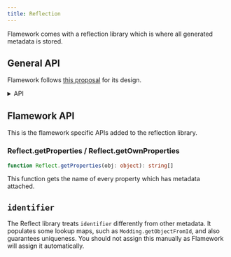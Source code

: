 ```yaml
---
title: Reflection
---
```

Flamework comes with a reflection library which is where all generated metadata is stored.

## General API
Flamework follows [this proposal](https://rbuckton.github.io/reflect-metadata/) for its design.
<details>
<summary>API</summary>

```ts
// define metadata on an object or property
Reflect.defineMetadata(metadataKey, metadataValue, target);
Reflect.defineMetadata(metadataKey, metadataValue, target, propertyKey);

// check for presence of a metadata key on the prototype chain of an object or property
let result = Reflect.hasMetadata(metadataKey, target);
let result = Reflect.hasMetadata(metadataKey, target, propertyKey);

// check for presence of an own metadata key of an object or property
let result = Reflect.hasOwnMetadata(metadataKey, target);
let result = Reflect.hasOwnMetadata(metadataKey, target, propertyKey);

// get metadata value of a metadata key on the prototype chain of an object or property
let result = Reflect.getMetadata(metadataKey, target);
let result = Reflect.getMetadata(metadataKey, target, propertyKey);

// get metadata value of an own metadata key of an object or property
let result = Reflect.getOwnMetadata(metadataKey, target);
let result = Reflect.getOwnMetadata(metadataKey, target, propertyKey);

// get all metadata keys on the prototype chain of an object or property
let result = Reflect.getMetadataKeys(target);
let result = Reflect.getMetadataKeys(target, propertyKey);

// get all own metadata keys of an object or property
let result = Reflect.getOwnMetadataKeys(target);
let result = Reflect.getOwnMetadataKeys(target, propertyKey);

// delete metadata from an object or property
let result = Reflect.deleteMetadata(metadataKey, target);
let result = Reflect.deleteMetadata(metadataKey, target, propertyKey);
```
</details>

## Flamework API
This is the flamework specific APIs added to the reflection library.

### Reflect.getProperties / Reflect.getOwnProperties
```ts
function Reflect.getProperties(obj: object): string[]
```
This function gets the name of every property which has metadata attached.

## `identifier`
The Reflect library treats `identifier` differently from other metadata. It populates some lookup maps, such as `Modding.getObjectFromId`, and also guarantees uniqueness. You should not assign this manually as Flamework will assign it automatically.

